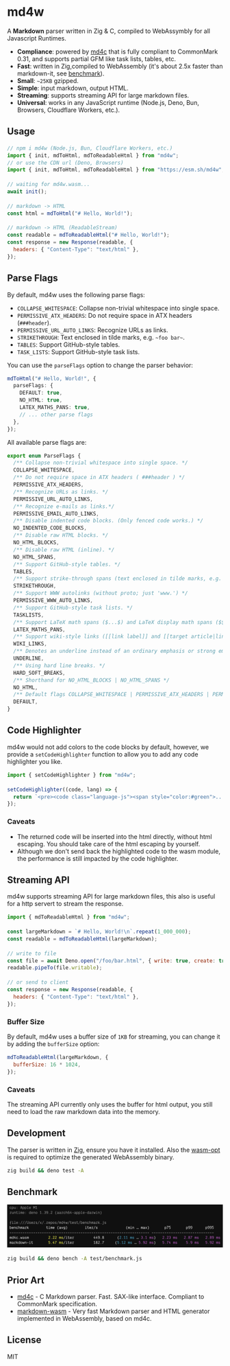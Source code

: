 # md4w

A **Markdown** parser written in Zig & C, compiled to WebAssymbly for all
Javascript Runtimes.

- **Compliance**: powered by [md4c](https://github.com/mity/md4c) that is fully
  compliant to CommonMark 0.31, and supports partial GFM like task lists,
  tables, etc.
- **Fast**: written in Zig,compiled to WebAssembly (it's about 2.5x faster than
  markdown-it, see [benchmark](#benchmark)).
- **Small**: `~25KB` gzipped.
- **Simple**: input markdown, output HTML.
- **Streaming**: supports streaming API for large markdown files.
- **Universal**: works in any JavaScript runtime (Node.js, Deno, Bun, Browsers,
  Cloudflare Workers, etc.).

## Usage

```js
// npm i md4w (Node.js, Bun, Cloudflare Workers, etc.)
import { init, mdToHtml, mdToReadableHtml } from "md4w";
// or use the CDN url (Deno, Browsers)
import { init, mdToHtml, mdToReadableHtml } from "https://esm.sh/md4w";

// waiting for md4w.wasm...
await init();

// markdown -> HTML
const html = mdToHtml("# Hello, World!");

// markdown -> HTML (ReadableStream)
const readable = mdToReadableHtml("# Hello, World!");
const response = new Response(readable, {
  headers: { "Content-Type": "text/html" },
});
```

## Parse Flags

By default, md4w uses the following parse flags:

- `COLLAPSE_WHITESPACE`: Collapse non-trivial whitespace into single space.
- `PERMISSIVE_ATX_HEADERS`: Do not require space in ATX headers (`###header`).
- `PERMISSIVE_URL_AUTO_LINKS`: Recognize URLs as links.
- `STRIKETHROUGH`: Text enclosed in tilde marks, e.g. `~foo bar~`.
- `TABLES`: Support GitHub-style tables.
- `TASK_LISTS`: Support GitHub-style task lists.

You can use the `parseFlags` option to change the parser behavior:

```ts
mdToHtml("# Hello, World!", {
  parseFlags: {
    DEFAULT: true,
    NO_HTML: true,
    LATEX_MATHS_PANS: true,
    // ... other parse flags
  },
});
```

All available parse flags are:

```ts
export enum ParseFlags {
  /** Collapse non-trivial whitespace into single space. */
  COLLAPSE_WHITESPACE,
  /** Do not require space in ATX headers ( ###header ) */
  PERMISSIVE_ATX_HEADERS,
  /** Recognize URLs as links. */
  PERMISSIVE_URL_AUTO_LINKS,
  /** Recognize e-mails as links.*/
  PERMISSIVE_EMAIL_AUTO_LINKS,
  /** Disable indented code blocks. (Only fenced code works.) */
  NO_INDENTED_CODE_BLOCKS,
  /** Disable raw HTML blocks. */
  NO_HTML_BLOCKS,
  /** Disable raw HTML (inline). */
  NO_HTML_SPANS,
  /** Support GitHub-style tables. */
  TABLES,
  /** Support strike-through spans (text enclosed in tilde marks, e.g. ~foo bar~). */
  STRIKETHROUGH,
  /** Support WWW autolinks (without proto; just 'www.') */
  PERMISSIVE_WWW_AUTO_LINKS,
  /** Support GitHub-style task lists. */
  TASKLISTS,
  /** Support LaTeX math spans ($...$) and LaTeX display math spans ($$...$$) are supported. (Note though that the HTML renderer outputs them verbatim in a custom tag <x-equation>.) */
  LATEX_MATHS_PANS,
  /** Support wiki-style links ([[link label]] and [[target article|link label]]) are supported. (Note that the HTML renderer outputs them in a custom tag <x-wikilink>.) */
  WIKI_LINKS,
  /** Denotes an underline instead of an ordinary emphasis or strong emphasis. */
  UNDERLINE,
  /** Using hard line breaks. */
  HARD_SOFT_BREAKS,
  /** Shorthand for NO_HTML_BLOCKS | NO_HTML_SPANS */
  NO_HTML,
  /** Default flags COLLAPSE_WHITESPACE | PERMISSIVE_ATX_HEADERS | PERMISSIVE_URL_AUTO_LINKS | STRIKETHROUGH | TABLES | TASK_LISTS */
  DEFAULT,
}
```

## Code Highlighter

md4w would not add colors to the code blocks by default, however, we provide a
`setCodeHighlighter` function to allow you to add any code highlighter you like.

```js
import { setCodeHighlighter } from "md4w";

setCodeHighlighter((code, lang) => {
  return `<pre><code class="language-js"><span style="color:#green">...<span></code></pre>`;
});
```

### Caveats

- The returned code will be inserted into the html directly, without html
  escaping. You should take care of the html escaping by yourself.
- Although we don't send back the highlighted code to the wasm module, the
  performance is still impacted by the code highlighter.

## Streaming API

md4w supports streaming API for large markdown files, this also is useful for a
http servert to stream the response.

```js
import { mdToReadableHtml } from "md4w";

const largeMarkdown = `# Hello, World!\n`.repeat(1_000_000);
const readable = mdToReadableHtml(largeMarkdown);

// write to file
const file = await Deno.open("/foo/bar.html", { write: true, create: true });
readable.pipeTo(file.writable);

// or send to client
const response = new Response(readable, {
  headers: { "Content-Type": "text/html" },
});
```

### Buffer Size

By default, md4w uses a buffer size of `1KB` for streaming, you can change it by
adding the `bufferSize` option:

```js
mdToReadableHtml(largeMarkdown, {
  bufferSize: 16 * 1024,
});
```

### Caveats

The streaming API currently only uses the buffer for html output, you still need
to load the raw markdown data into the memory.

## Development

The parser is written in [Zig](https://ziglang.org/), ensure you have it
installed. Also the [wasm-opt](https://github.com/WebAssembly/binaryen) is
required to optimize the generated WebAssembly binary.

```bash
zig build && deno test -A
```

## Benchmark

![screenshot](./test/benchmark-screenshot.png)

```bash
zig build && deno bench -A test/benchmark.js
```

## Prior Art

- [md4c](https://github.com/mity/md4c) - C Markdown parser. Fast. SAX-like
  interface. Compliant to CommonMark specification.
- [markdown-wasm](https://github.com/rsms/markdown-wasm) - Very fast Markdown
  parser and HTML generator implemented in WebAssembly, based on md4c.

## License

MIT
